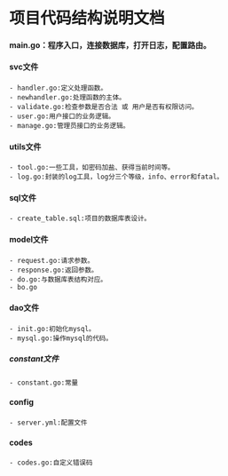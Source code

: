 #   项目代码结构说明文档

#### main.go：程序入口，连接数据库，打开日志，配置路由。

#### svc文件
    - handler.go:定义处理函数。
    - newhandler.go:处理函数的主体。
    - validate.go:检查参数是否合法 或 用户是否有权限访问。
    - user.go:用户接口的业务逻辑。
    - manage.go:管理员接口的业务逻辑。
#### utils文件
    - tool.go:一些工具，如密码加盐、获得当前时间等。
    - log.go:封装的log工具，log分三个等级，info、error和fatal。
#### sql文件
    - create_table.sql:项目的数据库表设计。
#### model文件
    - request.go:请求参数。
    - response.go:返回参数。
    - do.go:与数据库表结构对应。
    - bo.go
#### dao文件
    - init.go:初始化mysql。
    - mysql.go:操作mysql的代码。
##### constant文件
    - constant.go:常量 
#### config
    - server.yml:配置文件
#### codes
    - codes.go:自定义错误码